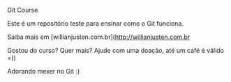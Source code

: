 Git Course

Este é um repositório teste para ensinar como o Git funciona.

Saiba mais em [willianjusten.com.br](http://willianjusten.com.br

Gostou do curso? Quer mais? Ajude com uma doação, até um café é válido =))

Adorando mexer no Git :)
